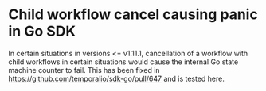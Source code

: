 # Child workflow cancel causing panic in Go SDK

In certain situations in versions <= v1.11.1, cancellation of a workflow with child workflows in certain situations
would cause the internal Go state machine counter to fail. This has been fixed in 
https://github.com/temporalio/sdk-go/pull/647 and is tested here.